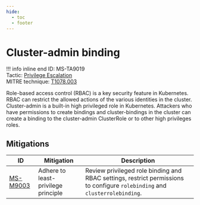 ```yaml
---
hide:
  - toc
  - footer
---
```


# Cluster-admin binding

!!! info inline end
    ID: MS-TA9019<br>
    Tactic: [Privilege Escalation](../tactics/PrivilegeEscalation/index.md) <br>
    MITRE technique: [T1078.003](https://attack.mitre.org/techniques/T1078/003/)

Role-based access control (RBAC) is a key security feature in Kubernetes. RBAC can restrict the allowed actions of the various identities in the cluster. Cluster-admin is a built-in high privileged role in Kubernetes. Attackers who have permissions to create bindings and cluster-bindings in the cluster can create a binding to the cluster-admin ClusterRole or to other high privileges roles.

## Mitigations

|ID|Mitigation|Description|
|--|----------|-----------|
|[MS-M9003](../mitigations/MS-M9003%20Adhere%20to%20least-privilege%20principle.md)|Adhere to least-privilege principle|Review privileged role binding and RBAC settings, restrict permissions to configure `rolebinding` and `clusterrolebinding`.|